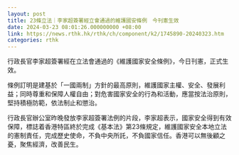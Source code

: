 ```yaml
---
layout: post
title: 23條立法｜李家超簽署經立會通過的維護國安條例　今刊憲生效
date: 2024-03-23 08:01:26.000000000 +08:00
link: https://news.rthk.hk/rthk/ch/component/k2/1745890-20240323.htm
categories: rthk
---
```


行政長官李家超簽署經在立法會通過的《維護國家安全條例》，今日刊憲，正式生效。

條例訂明是建基於「一國兩制」方針的最高原則，維護國家主權、安全、發展利益；同時尊重和保障人權自由；對危害國家安全的行為和活動，應當按法治原則，堅持積極防範，依法制止和懲治。

行政長官辦公室昨晚發放李家超簽署法例的片段，李家超表示，國家安全得到有效保障，標誌着香港特區終於完成《基本法》第23條規定，維護國家安全本地立法的憲制責任，完成歷史使命，不負中央所託，不負國家信任。香港可以無後顧之憂，聚焦經濟，改善民生。

